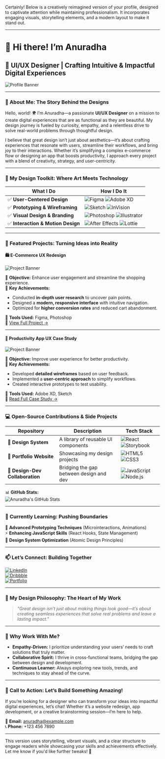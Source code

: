 Certainly! Below is a creatively reimagined version of your profile, designed to captivate attention while maintaining professionalism. It incorporates engaging visuals, storytelling elements, and a modern layout to make it stand out.

---

# 👋 Hi there! I’m **Anuradha**  
## 🌟 **UI/UX Designer | Crafting Intuitive & Impactful Digital Experiences**

![Profile Banner](https://media.licdn.com/dms/image/v2/D4E16AQHYuAgG2-6Thg/profile-displaybackgroundimage-shrink_350_1400/profile-displaybackgroundimage-shrink_350_1400/0/1729144965892?e=1749081600&v=beta&t=IJuM8M9hvp5B0G-DdQEtdHH5gcqT10isFHJaQuEwEX0)

---

### 🚀 **About Me: The Story Behind the Designs**

Hello, world! 🌍 I’m Anuradha—a passionate **UI/UX Designer** on a mission to create digital experiences that are as functional as they are beautiful. My design journey is fueled by curiosity, empathy, and a relentless drive to solve real-world problems through thoughtful design.

I believe that great design isn’t just about aesthetics—it’s about crafting experiences that resonate with users, streamline their workflows, and bring joy to their interactions. Whether it’s simplifying a complex e-commerce flow or designing an app that boosts productivity, I approach every project with a blend of creativity, strategy, and user-centricity.

---

### 🎨 **My Design Toolkit: Where Art Meets Technology**

| **What I Do**                     | **How I Do It**                                                                 |
|-----------------------------------|--------------------------------------------------------------------------------|
| ✅ **User-Centered Design**        | ![Figma](https://img.shields.io/badge/Figma-F24E1E?style=flat&logo=figma&logoColor=white) ![Adobe XD](https://img.shields.io/badge/Adobe%20XD-470137?style=flat&logo=Adobe%20XD&logoColor=#FF61F6) |
| ✅ **Prototyping & Wireframing**   | ![Sketch](https://img.shields.io/badge/Sketch-FFB387?style=flat&logo=sketch&logoColor=black) ![InVision](https://img.shields.io/badge/InVision-E85A8C?style=flat&logo=invision&logoColor=white) |
| ✅ **Visual Design & Branding**    | ![Photoshop](https://img.shields.io/badge/Adobe%20Photoshop-31A8FF?style=flat&logo=Adobe%20Photoshop&logoColor=black) ![Illustrator](https://img.shields.io/badge/Adobe%20Illustrator-FF9A00?style=flat&logo=Adobe%20Illustrator&logoColor=black) |
| ✅ **Interaction & Motion Design** | ![After Effects](https://img.shields.io/badge/After%20Effects-9999FF?style=flat&logo=aftereffects&logoColor=white) ![Lottie](https://img.shields.io/badge/Lottie-FF3D00?style=flat&logo=lottie&logoColor=white) |

---

### 🌟 **Featured Projects: Turning Ideas into Reality**

#### 🛍️ **E-Commerce UX Redesign**  
![Project Banner](https://via.placeholder.com/800x300.png?text=E-Commerce+Redesign)  

📌 **Objective:** Enhance user engagement and streamline the shopping experience.  
🎯 **Key Achievements:**  
- Conducted **in-depth user research** to uncover pain points.  
- Designed a **modern, responsive interface** with intuitive navigation.  
- Optimized for **higher conversion rates** and reduced cart abandonment.  

🔧 **Tools Used:** Figma, Photoshop  
📌 [View Full Project →](#)  

---

#### 📱 **Productivity App UX Case Study**  
![Project Banner](https://via.placeholder.com/800x300.png?text=Productivity+App+UX)  

📌 **Objective:** Improve user experience for better productivity.  
🎯 **Key Achievements:**  
- Developed **detailed wireframes** based on user feedback.  
- Implemented a **user-centric approach** to simplify workflows.  
- Created interactive prototypes to test usability.  

🔧 **Tools Used:** Adobe XD, Sketch  
📌 [Read Full Case Study →](#)  

---

### 💻 **Open-Source Contributions & Side Projects**

| **Repository**                  | **Description**                              | **Tech Stack**                                                                 |
|---------------------------------|----------------------------------------------|--------------------------------------------------------------------------------|
| 🎨 **Design System**            | A library of reusable UI components          | ![React](https://img.shields.io/badge/React-61DAFB?style=flat&logo=react&logoColor=black) ![Storybook](https://img.shields.io/badge/Storybook-FF4785?style=flat&logo=storybook&logoColor=white) |
| 💼 **Portfolio Website**         | Showcasing my design projects                | ![HTML5](https://img.shields.io/badge/HTML5-E34F26?style=flat&logo=html5&logoColor=white) ![CSS3](https://img.shields.io/badge/CSS3-1572B6?style=flat&logo=css3&logoColor=white) |
| 🤝 **Design-Dev Collaboration**  | Bridging the gap between design and dev      | ![JavaScript](https://img.shields.io/badge/JavaScript-F7DF1E?style=flat&logo=javascript&logoColor=black) ![Node.js](https://img.shields.io/badge/Node.js-339933?style=flat&logo=nodedotjs&logoColor=white) |

📊 **GitHub Stats:**  
![Anuradha's GitHub Stats](https://github-readme-stats.vercel.app/api?username=yourusername&show_icons=true&theme=radical)

---

### 🎯 **Currently Learning: Pushing Boundaries**

🚀 **Advanced Prototyping Techniques** (Microinteractions, Animations)  
⚡ **Enhancing JavaScript Skills** (React Hooks, State Management)  
🎨 **Design System Optimization** (Atomic Design Principles)

---

### 📫 **Let’s Connect: Building Together**

[![LinkedIn](https://img.shields.io/badge/LinkedIn-0A66C2?style=for-the-badge&logo=linkedin&logoColor=white)](#)  
[![Dribbble](https://img.shields.io/badge/Dribbble-EA4C89?style=for-the-badge&logo=dribbble&logoColor=white)](#)  
[![Portfolio](https://img.shields.io/badge/Portfolio-000000?style=for-the-badge&logo=About.me&logoColor=white)](#)  

---

### 🎨 **My Design Philosophy: The Heart of My Work**

> *"Great design isn’t just about making things look good—it’s about creating seamless experiences that solve real problems and leave a lasting impact."*

---

### 🌈 **Why Work With Me?**

- **Empathy-Driven:** I prioritize understanding your users’ needs to craft solutions that truly matter.  
- **Collaborative Spirit:** I thrive in cross-functional teams, bridging the gap between design and development.  
- **Continuous Learner:** Always exploring new tools, trends, and techniques to stay ahead of the curve.  

---

### 🌟 **Call to Action: Let’s Build Something Amazing!**

If you’re looking for a designer who can transform your ideas into impactful digital experiences, let’s chat! Whether it’s a website redesign, app development, or a creative brainstorming session—I’m here to help.

📩 **Email:** [anuradha@example.com](mailto:anuradha@example.com)  
📞 **Phone:** +123 456 7890  

---

This version uses storytelling, vibrant visuals, and a clear structure to engage readers while showcasing your skills and achievements effectively. Let me know if you'd like further tweaks! 🚀
